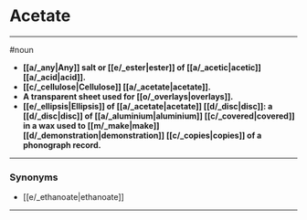 # Acetate
---
#noun
- **[[a/_any|Any]] salt or [[e/_ester|ester]] of [[a/_acetic|acetic]] [[a/_acid|acid]].**
- **[[c/_cellulose|Cellulose]] [[a/_acetate|acetate]].**
- **A transparent sheet used for [[o/_overlays|overlays]].**
- **[[e/_ellipsis|Ellipsis]] of [[a/_acetate|acetate]] [[d/_disc|disc]]: a [[d/_disc|disc]] of [[a/_aluminium|aluminium]] [[c/_covered|covered]] in a wax used to [[m/_make|make]] [[d/_demonstration|demonstration]] [[c/_copies|copies]] of a phonograph record.**
---
### Synonyms
- [[e/_ethanoate|ethanoate]]
---
